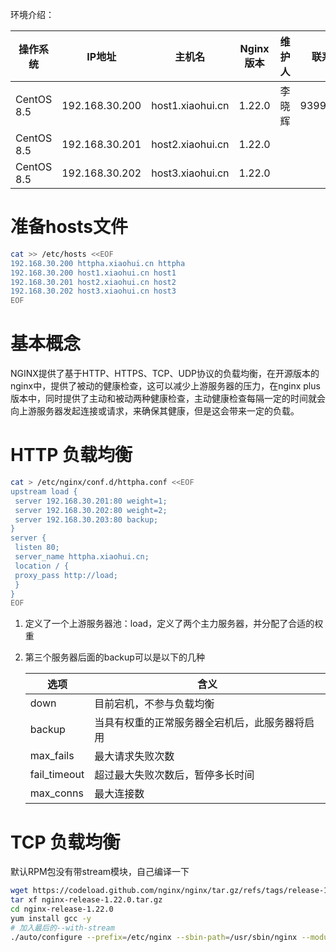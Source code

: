 环境介绍：

| 操作系统       | IP地址           | 主机名              | Nginx版本 | 维护人 | 联系QQ      | 联系微信     |
| ---------- | -------------- | ---------------- | ------- | --- | --------- | -------- |
| CentOS 8.5 | 192.168.30.200 | host1.xiaohui.cn | 1.22.0  | 李晓辉 | 939958092 | Lxh_Chat |
| CentOS 8.5 | 192.168.30.201 | host2.xiaohui.cn | 1.22.0  |     |           |          |
| CentOS 8.5 | 192.168.30.202 | host3.xiaohui.cn | 1.22.0  |     |           |          |

# 准备hosts文件

```bash
cat >> /etc/hosts <<EOF
192.168.30.200 httpha.xiaohui.cn httpha
192.168.30.200 host1.xiaohui.cn host1
192.168.30.201 host2.xiaohui.cn host2
192.168.30.202 host3.xiaohui.cn host3
EOF
```

# 基本概念

NGINX提供了基于HTTP、HTTPS、TCP、UDP协议的负载均衡，在开源版本的nginx中，提供了被动的健康检查，这可以减少上游服务器的压力，在nginx plus版本中，同时提供了主动和被动两种健康检查，主动健康检查每隔一定的时间就会向上游服务器发起连接或请求，来确保其健康，但是这会带来一定的负载。

# HTTP 负载均衡

```bash
cat > /etc/nginx/conf.d/httpha.conf <<EOF
upstream load {
 server 192.168.30.201:80 weight=1;
 server 192.168.30.202:80 weight=2;
 server 192.168.30.203:80 backup;
}
server {
 listen 80;
 server_name httpha.xiaohui.cn;
 location / {
 proxy_pass http://load;
 }
}
EOF
```

1. 定义了一个上游服务器池：load，定义了两个主力服务器，并分配了合适的权重

2. 第三个服务器后面的backup可以是以下的几种
   
   | 选项           | 含义                      |
   | ------------ | ----------------------- |
   | down         | 目前宕机，不参与负载均衡            |
   | backup       | 当具有权重的正常服务器全宕机后，此服务器将启用 |
   | max_fails    | 最大请求失败次数                |
   | fail_timeout | 超过最大失败次数后，暂停多长时间        |
   | max_conns    | 最大连接数                   |

# TCP 负载均衡

默认RPM包没有带stream模块，自己编译一下

```bash
wget https://codeload.github.com/nginx/nginx/tar.gz/refs/tags/release-1.22.0
tar xf nginx-release-1.22.0.tar.gz
cd nginx-release-1.22.0
yum install gcc -y
# 加入最后的--with-stream
./auto/configure --prefix=/etc/nginx --sbin-path=/usr/sbin/nginx --modules-path=/usr/lib64/nginx/modules --conf-path=/etc/nginx/nginx.conf --error-log-path=/var/log/nginx/error.log --http-log-path=/var/log/nginx/access.log --pid-path=/var/run/nginx.pid --lock-path=/var/run/nginx.lock --http-client-body-temp-path=/var/cache/nginx/client_temp --http-proxy-temp-path=/var/cache/nginx/proxy_temp --http-fastcgi-temp-path=/var/cache/nginx/fastcgi_temp --http-uwsgi-temp-path=/var/cache/nginx/uwsgi_temp --http-scgi-temp-path=/var/cache/nginx/scgi_temp --user=nginx --group=nginx --with-compat --with-file-aio --with-threads --with-http_addition_module --with-http_auth_request_module --with-http_dav_module --with-http_flv_module --with-http_gunzip_module --with-http_gzip_static_module --with-http_mp4_module --with-http_random_index_module --with-http_realip_module --with-http_secure_link_module --with-http_slice_module --with-http_ssl_module --with-http_stub_status_module --with-http_sub_module --with-http_v2_module --with-mail --with-mail_ssl_module --with-stream --with-stream_realip_module --with-stream_ssl_module --with-stream_ssl_preread_module --with-cc-opt='-O2 -g -pipe -Wall -Werror=format-security -Wp,-D_FORTIFY_SOURCE=2 -Wp,-D_GLIBCXX_ASSERTIONS -fexceptions -fstack-protector-strong -grecord-gcc-switches -specs=/usr/lib/rpm/redhat/redhat-hardened-cc1 -specs=/usr/lib/rpm/redhat/redhat-annobin-cc1 -m64 -mtune=generic -fasynchronous-unwind-tables -fstack-clash-protection -fcf-protection -fPIC' --with-ld-opt='-Wl,-z,relro -Wl,-z,now -pie' --with-stream
```


